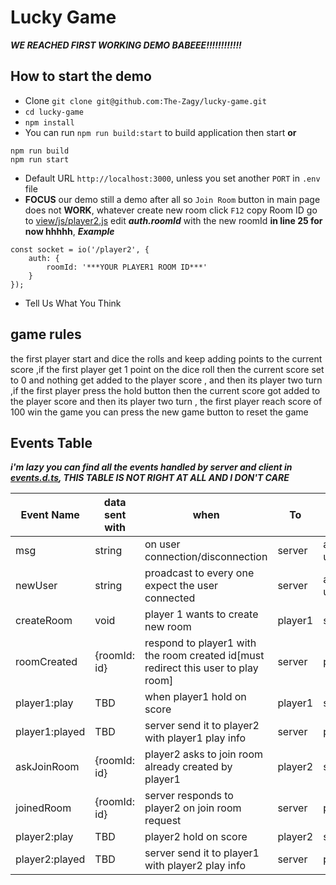 # Lucky Game
***WE REACHED FIRST WORKING DEMO BABEEE!!!!!!!!!!!!***

## How to start the demo 
- Clone  ``git clone git@github.com:The-Zagy/lucky-game.git``
- `cd lucky-game`
- `npm install` 
- You can run `npm run build:start` to build application then start  **or**

```
npm run build
npm run start
```
- Default URL `http://localhost:3000`, unless you set another `PORT` in `.env` file
- **FOCUS** our demo still a demo after all so `Join Room` button in main page does not **WORK**, whatever create new room click `F12` copy Room ID go to [view/js/player2.js](./view/js/player2.js) edit ***auth.roomId*** with the new roomId **in line 25 for now hhhhh**,
***Example***
```
const socket = io('/player2', {
    auth: {
        roomId: '***YOUR PLAYER1 ROOM ID***'
    }
});
```
- Tell Us What You Think

## game rules

the first player start and dice the rolls and keep adding points to the current score   ,if the first player get 1 point on the dice roll then the current score set to 0 and nothing get added to the player score  , and then its player two turn   ,if the first player press the hold button then the current score got added to the player score and then its player two turn     ,  the first player reach score of 100 win the game   you can press the new game button to reset the game

## Events Table
***i'm lazy you can find all the events handled by server and client in [events.d.ts](./src/events.d.ts), THIS TABLE IS NOT RIGHT AT ALL AND I DON'T CARE***

| Event Name     | data sent with | when                                                                              | To      | From     |
|----------------|----------------|-----------------------------------------------------------------------------------|---------|----------|
| msg            | string         | on user connection/disconnection                                                  | server  | any user |
| newUser        | string         | proadcast to every one expect the user connected                                  | server  | any user |
| createRoom     | void           | player 1 wants to create new room                                                 | player1 | server   |
| roomCreated    | {roomId: id}   | respond to player1 with the room created id[must redirect this user to play room] | server  | player1  |
| player1:play   | TBD            | when player1 hold on score                                                        | player1 | server   |
| player1:played | TBD            | server send it to player2 with player1 play info                                  | server  | player2  |
| askJoinRoom    | {roomId: id}   | player2 asks to join room already created by player1                              | player2 | server   |
| joinedRoom     | {roomId: id}   | server responds to player2 on join room request                                   | server  | player2  |
| player2:play   | TBD            | player2 hold on score                                                             | player2 | server   |
| player2:played | TBD            | server send it to player1 with player2 play info                                  | server  | player1  |
